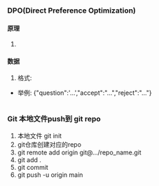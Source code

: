 ### DPO(Direct Preference Optimization)

#### 原理 
1. 


#### 数据
1. 格式:
- 举例: {"question":'...',"accept":"...","reject":"..."}
```python


```


### Git 本地文件push到 git repo
1. 本地文件 git init
2. git仓库创建对应的repo
3. git remote add origin git@.../repo_name.git
4. git add .
5. git commit 
6. git push -u origin main

